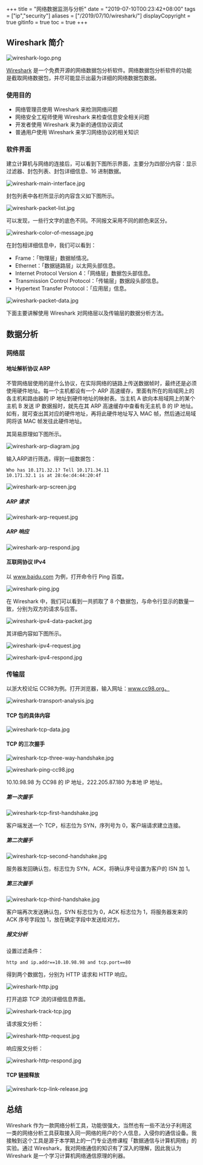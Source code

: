 +++
title = "网络数据监测与分析"
date = "2019-07-10T00:23:42+08:00"
tags = ["ip","security"]
aliases = ["/2019/07/10/wireshark/"]
displayCopyright = true
gitinfo = true
toc = true
+++

## Wireshark 简介

![wireshark-logo.png](/images/wireshark-logo.png)

[Wireshark](https://www.wireshark.org/) 是一个免费开源的网络数据包分析软件。网络数据包分析软件的功能是截取网络数据包，并尽可能显示出最为详细的网络数据包数据。

### 使用目的

+ 网络管理员使用 Wireshark 来检测网络问题
+ 网络安全工程师使用 Wireshark 来检查信息安全相关问题
+ 开发者使用 Wireshark 来为新的通信协议调试
+ 普通用户使用 Wireshark 来学习网络协议的相关知识

### 软件界面

建立计算机与网络的连接后，可以看到下图所示界面，主要分为四部分内容：显示过滤器、封包列表、封包详细信息、16 进制数据。

![wireshark-main-interface.jpg](/images/wireshark-main-interface.jpg "Wireshark 主界面")

封包列表中各栏所显示的内容含义如下图所示。

![wireshark-packet-list.jpg](/images/wireshark-packet-list.jpg "封包列表")

可以发现，一些行文字的底色不同。不同报文采用不同的颜色来区分。

![wireshark-color-of-message.jpg](/images/wireshark-color-of-message.jpg "报文颜色")

在封包相详细信息中，我们可以看到：

+ Frame：「物理层」数据帧情况。
+ Ethernet：「数据链路层」以太网头部信息。
+ Internet Protocol Version 4：「网络层」数据包头部信息。
+ Transmission Control Protocol：「传输层」数据段头部信息。
+ Hypertext Transfer Protocol：「应用层」信息。

![wireshark-packet-data.jpg](/images/wireshark-packet-data.jpg "封包详细信息")

下面主要讲解使用 Wireshark 对网络层以及传输层的数据分析方法。

## 数据分析

### 网络层

#### 地址解析协议 ARP

不管网络层使用的是什么协议，在实际网络的链路上传送数据帧时，最终还是必须使用硬件地址。每一个主机都设有一个 ARP 高速缓存，里面有所在的局域网上的各主机和路由器的 IP 地址到硬件地址的映射表。当主机 A 欲向本局域网上的某个主机 B 发送 IP 数据报时，就先在其 ARP 高速缓存中查看有无主机 B 的 IP 地址。如有，就可查出其对应的硬件地址，再将此硬件地址写入 MAC 帧，然后通过局域网将该 MAC 帧发往此硬件地址。

其简易原理如下图所示。

![wireshark-arp-diagram.jpg](/images/wireshark-arp-diagram.jpg "ARP 原理示意图")

输入ARP进行筛选，得到一组数据包：

```
Who has 10.171.32.1? Tell 10.171.34.11
10.171.32.1 is at 28:6e:d4:44:20:4f
```

![wireshark-arp-screen.jpg](/images/wireshark-arp-screen.jpg "ARP 筛选")

##### ARP 请求

![wireshark-arp-request.jpg](/images/wireshark-arp-request.jpg "ARP 请求内容")

##### ARP 响应

![wireshark-arp-respond.jpg](/images/wireshark-arp-respond.jpg "ARP 响应内容")

#### 互联网协议 IPv4

以 www.baidu.com 为例，打开命令行 Ping 百度。

![wireshark-ping.jpg](/images/wireshark-ping.jpg "Ping")

在 Wireshark 中，我们可以看到一共抓取了 8 个数据包，与命令行显示的数量一致，分别为双方的请求与应答。

![wireshark-ipv4-data-packet.jpg](/images/wireshark-ipv4-data-packet.jpg "IPv4 数据包")

其详细内容如下图所示。

![wireshark-ipv4-request.jpg](/images/wireshark-ipv4-request.jpg "IPv4 请求")

![wireshark-ipv4-respond.jpg](/images/wireshark-ipv4-respond.jpg "IPv4 应答")

### 传输层

以浙大校论坛 CC98为例。打开浏览器，输入网址：www.cc98.org。

![wireshark-transport-analysis.jpg](/images/wireshark-transport-analysis.jpg "传输层数据分析")

#### TCP 包的具体内容

![wireshark-tcp-data.jpg](/images/wireshark-tcp-data.jpg "TCP 包内容")

#### TCP 的三次握手

![wireshark-tcp-three-way-handshake.jpg](/images/wireshark-tcp-three-way-handshake.jpg "TCP 三次握手")

![wireshark-ping-cc98.jpg](/images/wireshark-ping-cc98.jpg "Ping CC98")

10.10.98.98 为 CC98 的 IP 地址，222.205.87.180 为本地 IP 地址。

##### 第一次握手

![wireshark-tcp-first-handshake.jpg](/images/wireshark-tcp-first-handshake.jpg "第一次握手")

客户端发送一个 TCP，标志位为 SYN，序列号为 0，客户端请求建立连接。

##### 第二次握手

![wireshark-tcp-second-handshake.jpg](/images/wireshark-tcp-second-handshake.jpg "第二次握手")

服务器发回确认包，标志位为 SYN，ACK，将确认序号设置为客户的 ISN 加 1。

##### 第三次握手

![wireshark-tcp-third-handshake.jpg](/images/wireshark-tcp-third-handshake.jpg "第三次握手")

客户端再次发送确认包，SYN 标志位为 0，ACK 标志位为 1，将服务器发来的 ACK 序号字段加 1，放在确定字段中发送给对方。

##### 报文分析

设置过滤条件：

```
http and ip.addr==10.10.98.98 and tcp.port==80
```

得到两个数据包，分别为 HTTP 请求和 HTTP 响应。

![wireshark-http.jpg](/images/wireshark-http.jpg "HTTP 请求与响应")

打开追踪 TCP 流的详细信息界面。

![wireshark-track-tcp.jpg](/images/wireshark-track-tcp.jpg "追踪 TCP 流")

请求报文分析：

![wireshark-http-request.jpg](/images/wireshark-http-request.jpg "请求报文")

响应报文分析：

![wireshark-http-respond.jpg](/images/wireshark-http-respond.jpg "响应报文")

#### TCP 链接释放

![wireshark-tcp-link-release.jpg](/images/wireshark-tcp-link-release.jpg "TCP 链接释放")

## 总结

Wireshark 作为一款网络分析工具，功能很强大，当然也有一些不法分子利用这一类的网络分析工具获取接入同一网络的用户的个人信息，入侵你的通信设备。我接触到这个工具是源于本学期上的一门专业选修课程「数据通信与计算机网络」的实验。通过 Wireshark，我对网络通信的知识有了深入的理解，因此我认为 Wireshark 是一个学习计算机网络通信原理的利器。